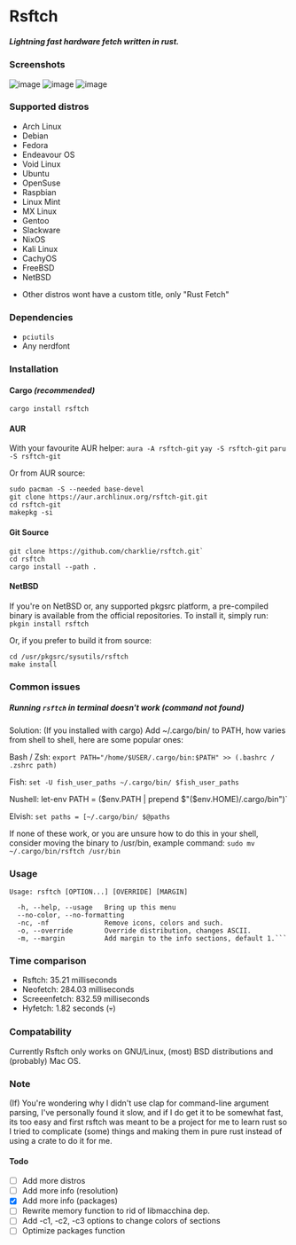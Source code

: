 # Rsftch

##### _Lightning fast hardware fetch written in rust._

### Screenshots

![image](https://github.com/charklie/rsftch/assets/157241212/9c465f98-259d-4db9-a07d-b93f3690080f)
![image](https://github.com/charklie/rsftch/assets/157241212/a745b58f-d42a-4a6e-9c15-2504b8442ed5)
![image](https://github.com/charklie/rsftch/assets/157241212/f6ff6352-b7da-4e18-a867-7f0c62f62a35)

### Supported distros
- Arch Linux
- Debian
- Fedora
- Endeavour OS
- Void Linux
- Ubuntu
- OpenSuse
- Raspbian
- Linux Mint
- MX Linux
- Gentoo
- Slackware
- NixOS
- Kali Linux
- CachyOS
- FreeBSD
- NetBSD

* Other distros wont have a custom title, only "Rust Fetch"

### Dependencies
- `pciutils`
- Any nerdfont

### Installation
#### Cargo _(recommended)_
`cargo install rsftch`

#### AUR
With your favourite AUR helper:
`aura -A rsftch-git`
`yay -S rsftch-git`
`paru -S rsftch-git`

Or from AUR source:
```
sudo pacman -S --needed base-devel
git clone https://aur.archlinux.org/rsftch-git.git
cd rsftch-git
makepkg -si
```
#### Git Source
```
git clone https://github.com/charklie/rsftch.git`
cd rsftch
cargo install --path .
```

#### NetBSD
If you're on NetBSD or, any supported pkgsrc platform, a pre-compiled binary is available from the official repositories.
To install it, simply run:
`pkgin install rsftch`

Or, if you prefer to build it from source:
```
cd /usr/pkgsrc/sysutils/rsftch
make install
```
### Common issues
##### Running `rsftch` in terminal doesn't work (command not found)
Solution: (If you installed with cargo) Add ~/.cargo/bin/ to PATH, how varies from shell to shell, here are some popular ones:

Bash / Zsh:
`export PATH="/home/$USER/.cargo/bin:$PATH" >> (.bashrc / .zshrc path)`

Fish:
`set -U fish_user_paths ~/.cargo/bin/ $fish_user_paths`

Nushell:
let-env PATH = ($env.PATH | prepend $"($env.HOME)/.cargo/bin")`

Elvish:
`set paths = [~/.cargo/bin/ $@paths`

If none of these work, or you are unsure how to do this in your shell, consider moving the binary to /usr/bin, example command:
`sudo mv ~/.cargo/bin/rsftch /usr/bin`
### Usage
```
Usage: rsftch [OPTION...] [OVERRIDE] [MARGIN]

  -h, --help, --usage   Bring up this menu
  --no-color, --no-formatting
  -nc, -nf              Remove icons, colors and such.
  -o, --override        Override distribution, changes ASCII.
  -m, --margin          Add margin to the info sections, default 1.```
```
### Time comparison
- Rsftch: 35.21 milliseconds
- Neofetch: 284.03 milliseconds
- Screeenfetch: 832.59 milliseconds
- Hyfetch: 1.82 seconds (💀)

### Compatability
Currently Rsftch only works on GNU/Linux, (most) BSD distributions and (probably) Mac OS.

### Note
(If) You're wondering why I didn't use clap for command-line argument parsing, I've personally found it slow, and if I do get it to be somewhat fast, its too easy and first rsftch was meant to be a project for me to learn rust so I tried to complicate (some) things and making them in pure rust instead of using a crate to do it for me.

#### Todo
- [ ] Add more distros
- [ ] Add more info (resolution)
- [X] Add more info (packages)
- [ ] Rewrite memory function to rid of libmacchina dep.
- [ ] Add -c1, -c2, -c3 options to change colors of sections
- [ ] Optimize packages function
